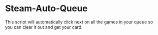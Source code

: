 # Steam-Auto-Queue
This script will automatically click next on all the games in your queue so you can clear it out and get your card.
